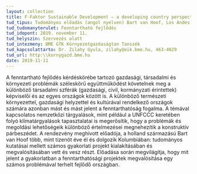 ```yaml
---
layout: collection
title: F-Faktor Sustainable Development – a developing country perspective
tud_tipus: Tudományos előadás (angol nyelven) Bart van Hoof, Los Andes University, Bogota, Kolumbia
tud_tudomanyterulet: Fenntartható fejlődés
tud_idopont: 2019. november 11.
tud_helyszin: Szervezés alatt
tud_intezmeny: BME GTK Környezetgazdaságtan Tanszék
tud_kapcsolattarto: Dr. Zilahy Gyula, zilahy@eik.bme.hu, 463-4029
tud_url: http:\\kornygazd.bme.hu
date: 2019-11-11
---
```

A fenntartható fejlődés kérdéskörébe tartozó gazdasági, társadalmi és környezeti problémák széleskörű együttműködést követelnek meg a különböző társadalmi szférák (gazdasági, civil, kormányzati érintettek) képviselői és az egyes országok között is.
A különböző természeti környezettel, gazdasági helyzettel és kultúrával rendelkező országok számára azonban mást és mást jelent a fenntarthatóság fogalma. A témával kapcsolatos nemzetközi tárgyalások, mint például a UNFCCC keretében folyó klímatárgyalások tapasztalatai is megerősítik, hogy a problémák és megoldási lehetőségeik különböző értelmezései megnehezítik a konstruktív párbeszédet.
A rendezvény meghívott előadója, a holland származású Bart van Hoof több, mint tizenöt éve él és dolgozik Kolumbiában: tudományos kutatásai mellett számos gyakorlati projekt kialakításában és megvalósításában vett és vesz részt. Előadása során megvilágítja, hogy mit jelent a gyakorlatban a fenntarthatósági projektek megvalósítása egy számos problémával terhelt fejlődő országban.
